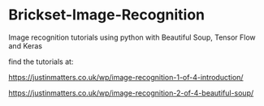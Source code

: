 # Brickset-Image-Recognition
Image recognition tutorials using python with Beautiful Soup, Tensor Flow and Keras

find the tutorials at: 

https://justinmatters.co.uk/wp/image-recognition-1-of-4-introduction/

https://justinmatters.co.uk/wp/image-recognition-2-of-4-beautiful-soup/
